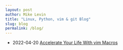 ```yaml
---
layout: post
author: Mike Levin
title: "Linux, Python, vim & git Blog"
slug: blog
permalink: /blog/
---
```




- 2022-04-20 [Accelerate Your Life With vim Macros](/blog/accelerate-your-life-with-vim-macros/)